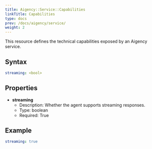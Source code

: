 ```yaml
---
title: Aigency::Service::Capabilities
linkTitle: Capabilities
type: docs
prev: /docs/aigency/service/
weight: 2
---
```


This resource defines the technical capabilities exposed by an Aigency service.

## Syntax
```yaml
streaming: <bool>
```

## Properties
- **streaming**
  - Description: Whether the agent supports streaming responses.
  - Type: boolean
  - Required: True

## Example
```yaml
streaming: true
```
